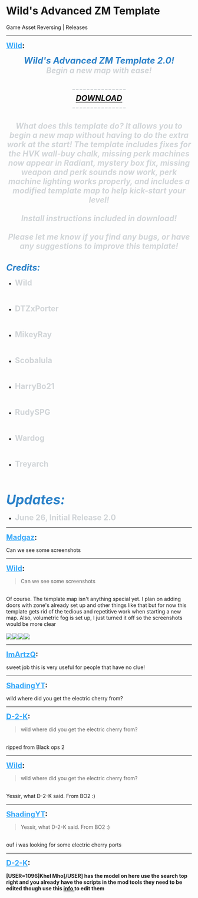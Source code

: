 # Wild's Advanced ZM Template
Game Asset Reversing | Releases

---
<strong style="font-size: 1.4em;"><span style="text-decoration: underline;text-decoration-color: #34a7f9;"><span style="color:#34a7f9;">Wild</span></span>:</strong>

<p><p style="text-align:center;"><span style="font-size:1.7em;"><strong><span style="color:rgb(44, 130, 201);"><em>Wild&#39;s Advanced ZM Template 2.0!</em></span></strong></span><br /><span style="font-size:1.5em;"><strong><span style="color:rgb(209, 213, 216);"><em>Begin a new map with ease!</em></span><br /><br /><span style="color:rgb(209, 213, 216);"><em>---------------</em></span><br /><span style="color:rgb(44, 130, 201);"><em><a href="https://mega.nz/file/Gm5VEboA#XojIPJu44_NZ0OfFa6WRmUzU6wHUuf_H2HQWewhrl_Y">DOWNLOAD</a></em></span><br /><span style="color:rgb(209, 213, 216);"><em>---------------</em></span><br /><br /><span style="color:rgb(209, 213, 216);"><em>What does this template do? It allows you to begin a new map without having to do the extra work at the start! The template includes fixes for the HVK wall-buy chalk, missing perk machines now appear in Radiant, mystery box fix, missing weapon and perk sounds now work, perk machine lighting works properly, and includes a modified template map to help kick-start your level!</em></span><br /><br /><span style="color:rgb(209, 213, 216);"><em>Install instructions included in download!</em></span><br /><br /><span style="color:rgb(209, 213, 216);"><em>Please let me know if you find any bugs, or have any suggestions to improve this template! </em></span></strong></span><br /></p><br /><span style="font-size:1.7em;"><strong><em><span style="color:rgb(44, 130, 201);">Credits:</span></em></strong></span><br /><ul><li><p style="text-align:left;"><span style="color:rgb(209, 213, 216);"><span style="font-size:1.5em;"><strong>Wild</strong></span></span></p><br /><li><p style="text-align:left;"><span style="color:rgb(209, 213, 216);"><span style="font-size:1.5em;"><strong>DTZxPorter</strong></span></span></p><br /><li><p style="text-align:left;"><span style="color:rgb(209, 213, 216);"><strong><span style="font-size:1.5em;">MikeyRay</span></strong></span></p><br /><li><p style="text-align:left;"><span style="color:rgb(209, 213, 216);"><strong><span style="font-size:1.5em;">Scobalula</span></strong></span></p><br /><li><p style="text-align:left;"><span style="color:rgb(209, 213, 216);"><strong><span style="font-size:1.5em;">HarryBo21</span></strong></span></p><br /><li><p style="text-align:left;"><span style="color:rgb(209, 213, 216);"><strong><span style="font-size:1.5em;">RudySPG</span></strong></span></p><br /><li><p style="text-align:left;"><span style="color:rgb(209, 213, 216);"><strong><span style="font-size:1.5em;">Wardog</span></strong></span></p><br /><li><p style="text-align:left;"><span style="font-size:1.5em;"><strong><span style="color:rgb(209, 213, 216);">Treyarch</span></strong></span></p><br /></li></li></li></li></li></li></li></li></ul><br /><span style="font-size:1.5em;"><strong><span style="font-size:1.7em;"><span style="color:rgb(44, 130, 201);"><em>Updates:</em></span></span></strong></span><br /><ul><li><span style="font-size:1.5em;"><strong><span style="color:rgb(209, 213, 216);">June 26, Initial Release 2.0</span></strong></span><br /></li></ul></p>

---
<strong style="font-size: 1.4em;"><span style="text-decoration: underline;text-decoration-color: #34a7f9;"><span style="color:#34a7f9;">Madgaz</span></span>:</strong>

<p>Can we see some screenshots</p>

---
<strong style="font-size: 1.4em;"><span style="text-decoration: underline;text-decoration-color: #34a7f9;"><span style="color:#34a7f9;">Wild</span></span>:</strong>

<p><blockquote>Can we see some screenshots<br /></blockquote><br />Of course. The template map isn&#39;t anything special yet. I plan on adding doors with zone&#39;s already set up and other things like that but for now this template gets rid of the tedious and repetitive work when starting a new map. Also, volumetric fog is set up, I just turned it off so the screenshots would be more clear<br /><br />
<img style="max-width: 500px;" src="{{ '/wiki/threads/assets/a.780.jpg' | relative_url }}"><img style="max-width: 500px;" src="{{ '/wiki/threads/assets/a.781.jpg' | relative_url }}"><img style="max-width: 500px;" src="{{ '/wiki/threads/assets/a.782.jpg' | relative_url }}"><img style="max-width: 500px;" src="{{ '/wiki/threads/assets/a.783.jpg' | relative_url }}">
</p>

---
<strong style="font-size: 1.4em;"><span style="text-decoration: underline;text-decoration-color: #34a7f9;"><span style="color:#34a7f9;">ImArtzQ</span></span>:</strong>

<p>sweet job this is very useful for people that have no clue!</p>

---
<strong style="font-size: 1.4em;"><span style="text-decoration: underline;text-decoration-color: #34a7f9;"><span style="color:#34a7f9;">ShadingYT</span></span>:</strong>

<p>wild where did you get the electric cherry from?</p>

---
<strong style="font-size: 1.4em;"><span style="text-decoration: underline;text-decoration-color: #34a7f9;"><span style="color:#34a7f9;">D-2-K</span></span>:</strong>

<p><blockquote>wild where did you get the electric cherry from?<br /></blockquote><br />ripped from Black ops 2</p>

---
<strong style="font-size: 1.4em;"><span style="text-decoration: underline;text-decoration-color: #34a7f9;"><span style="color:#34a7f9;">Wild</span></span>:</strong>

<p><blockquote>wild where did you get the electric cherry from?<br /></blockquote><br />Yessir, what D-2-K said. From BO2 :)</p>

---
<strong style="font-size: 1.4em;"><span style="text-decoration: underline;text-decoration-color: #34a7f9;"><span style="color:#34a7f9;">ShadingYT</span></span>:</strong>

<p><blockquote>Yessir, what D-2-K said. From BO2 :)<br /></blockquote><br />ouf i was looking for some electric cherry ports</p>

---
<strong style="font-size: 1.4em;"><span style="text-decoration: underline;text-decoration-color: #34a7f9;"><span style="color:#34a7f9;">D-2-K</span></span>:</strong>

<p><strong>[USER=1096]Khel Mho[/USER] has the model on here use the search top right and you already have the scripts in the mod tools they need to be edited though use this <a href="https://wiki.modme.co/wiki/black_ops_3/basics/Setting-up-perk-machines.html">info </a>to edit them </strong></p>
